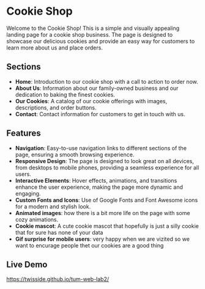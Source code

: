 ﻿# Cookie Shop

Welcome to the Cookie Shop! This is a simple and visually appealing landing page for a cookie shop business. The page is designed to showcase our delicious cookies and provide an easy way for customers to learn more about us and place orders.

## Sections
- **Home**: Introduction to our cookie shop with a call to action to order now.
- **About Us**: Information about our family-owned business and our dedication to baking the finest cookies.
- **Our Cookies**: A catalog of our cookie offerings with images, descriptions, and order buttons.
- **Contact**: Contact information for customers to get in touch with us.

## Features
- **Navigation**: Easy-to-use navigation links to different sections of the page, ensuring a smooth browsing experience.
- **Responsive Design**: The page is designed to look great on all devices, from desktops to mobile phones, providing a seamless experience for all users.
- **Interactive Elements**: Hover effects, animations, and transitions enhance the user experience, making the page more dynamic and engaging.
- **Custom Fonts and Icons**: Use of Google Fonts and Font Awesome icons for a modern and stylish look.
- **Animated images**: how there is a bit more life on the page with some cozy animations.
- **Cookie mascot**: A cute cookie mascot that hopefully is just a silly cookie that for sure has none of your data
- **Gif surprise for mobile users**: very happy when we are vizited so we want to encurage people thet our cookies are a good thing  

## Live Demo
https://twisside.github.io/tum-web-lab2/
